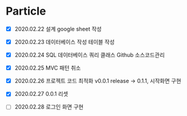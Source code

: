 # Particle
- [x] 2020.02.22	설계	google sheet 작성	
- [x] 2020.02.23	데이터베이스 작성	테이블 작성	
- [x] 2020.02.24	SQL 데이터베이스 쿼리 클래스	Github 소스코드관리
- [x] 2020.02.25  MVC 패턴 취소
- [x] 2020.02.26    프로젝트 코드 최적화 v0.0.1 release -> 0.1.1, 시작화면 구현	
- [x] 2020.02.27  0.0.1 리셋
- [ ] 2020.02.28  로그인 화면 구현



